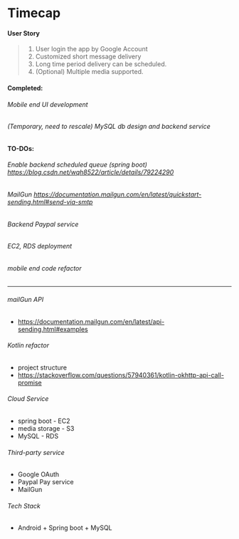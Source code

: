 # Timecap

#### User Story
>1. User login the app by Google Account
>2. Customized short message delivery
>3. Long time period delivery can be scheduled.
>4. (Optional) Multiple media supported.


#### Completed:
###### Mobile end UI development
###### (Temporary, need to rescale) MySQL db design and backend service


#### TO-DOs:
###### Enable backend scheduled queue (spring boot) https://blog.csdn.net/wqh8522/article/details/79224290
###### MailGun https://documentation.mailgun.com/en/latest/quickstart-sending.html#send-via-smtp
###### Backend Paypal service
###### EC2, RDS deployment
###### mobile end code refactor



-----------


###### mailGun API
- https://documentation.mailgun.com/en/latest/api-sending.html#examples

###### Kotlin refactor
- project structure
- https://stackoverflow.com/questions/57940361/kotlin-okhttp-api-call-promise


###### Cloud Service
- spring boot - EC2
- media storage - S3
- MySQL - RDS


###### Third-party service
- Google OAuth
- Paypal Pay service
- MailGun

###### Tech Stack
- Android + Spring boot + MySQL
